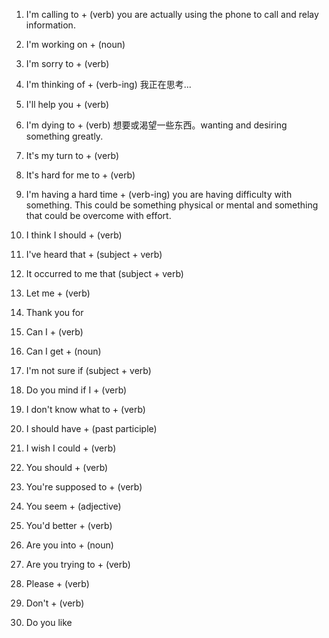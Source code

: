 1. I'm calling to + (verb)
you are actually using the phone to call and relay information.
2. I'm working on + (noun)
3. I'm sorry to + (verb)
4. I'm thinking of + (verb-ing)
我正在思考...
5. I'll help you + (verb)
6. I'm dying to + (verb)
想要或渴望一些东西。wanting and desiring something greatly.
7. It's my turn to + (verb)
8. It's hard for me to + (verb)
9. I'm having a hard time + (verb-ing)
you are having difficulty with something. 
This could be something physical or mental and something that could be overcome with effort.
10. I think I should + (verb)


11. I've heard that + (subject + verb)
12. It occurred to me that (subject + verb)
13. Let me + (verb)
14. Thank you for
15. Can I + (verb)
16. Can I get + (noun)
17. I'm not sure if (subject + verb)
18. Do you mind if I + (verb)
19. I don't know what to + (verb)
20. I should have + (past participle)
21. I wish I could + (verb)
22. You should + (verb)
23. You're supposed to + (verb)
24. You seem + (adjective)
25. You'd better + (verb)
26. Are you into + (noun)
27. Are you trying to + (verb)
28. Please + (verb)
29. Don't + (verb)
30. Do you like
